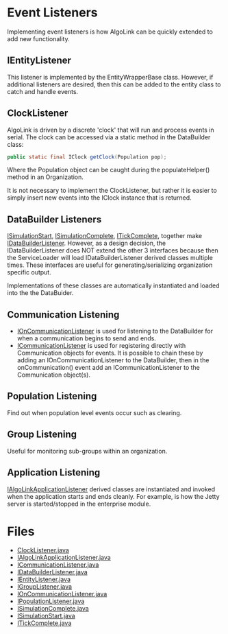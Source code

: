 # Event Listeners

Implementing event listeners is how AlgoLink can be quickly extended to add new functionality.

## IEntityListener

This listener is implemented by the EntityWrapperBase class. However, if additional listeners are desired, then this can be added to the entity class to catch and handle events.

## ClockListener

AlgoLink is driven by a discrete 'clock' that will run and process events in serial. The clock can be accessed via a static method in the DataBuilder class:

```java
public static final IClock getClock(Population pop);
```

Where the Population object can be caught during the populateHelper() method in an Organization.

It is not necessary to implement the ClockListener, but rather it is easier to simply insert new events into the IClock instance that is returned.

## DataBuilder Listeners

[ISimulationStart](ISimulationStart.java), [ISimulationComplete](ISimulationComplete.java), [ITickComplete](ITickComplete.java), together make [IDataBuilderListener](IDataBuilderListener.java). However, as a design decision, the IDataBuilderListener does NOT extend the other 3 interfaces because then the ServiceLoader will load IDataBuilderListener derived classes multiple times. These interfaces are useful for generating/serializing organization specific output.

Implementations of these classes are automatically instantiated and loaded into the the DataBuider.

## Communication Listening

 - [IOnCommunicationListener](IOnCommunicationListener.java) is used for listening to the DataBuilder for when a communication begins to send and ends.
 - [ICommunicationListener](ICommunicationListener.java) is used for registering directly with Communication objects for events. It is possible to chain these by adding an IOnCommunicationListener to the DataBuilder, then in the onCommunication() event add an ICommunicationListener to the Communication object(s).

## Population Listening

Find out when population level events occur such as clearing.

## Group Listening

Useful for monitoring sub-groups within an organization.

## Application Listening

[IAlgoLinkApplicationListener](IAlgoLinkApplicationListener.java) derived classes are instantiated and invoked when the application starts and ends cleanly.  For example, is how the Jetty server is started/stopped in the enterprise module.

# Files

- [ClockListener.java](ClockListener.java)
- [IAlgoLinkApplicationListener.java](IAlgoLinkApplicationListener.java)
- [ICommunicationListener.java](ICommunicationListener.java)
- [IDataBuilderListener.java](IDataBuilderListener.java)
- [IEntityListener.java](IEntityListener.java)
- [IGroupListener.java](IGroupListener.java)
- [IOnCommunicationListener.java](IOnCommunicationListener.java)
- [IPopulationListener.java](IPopulationListener.java)
- [ISimulationComplete.java](ISimulationComplete.java)
- [ISimulationStart.java](ISimulationStart.java)
- [ITickComplete.java](ITickComplete.java)
